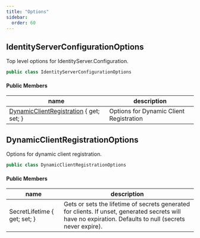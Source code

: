 ```yaml
---
title: "Options"
sidebar:
  order: 60
---
```


## IdentityServerConfigurationOptions

Top level options for IdentityServer.Configuration.

```csharp
public class IdentityServerConfigurationOptions
```

#### Public Members

| name | description |
| --- | --- |
| [DynamicClientRegistration](#dynamicclientregistrationoptions) { get; set; } | Options for Dynamic Client Registration |

## DynamicClientRegistrationOptions

Options for dynamic client registration.

```csharp
public class DynamicClientRegistrationOptions
```

#### Public Members

| name | description |
| --- | --- |
| SecretLifetime { get; set; } | Gets or sets the lifetime of secrets generated for clients. If unset, generated secrets will have no expiration. Defaults to null (secrets never expire). |
